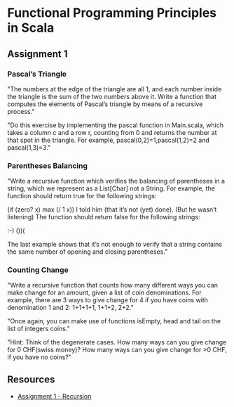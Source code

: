 # Functional Programming Principles in Scala

## Assignment 1

### Pascal’s Triangle

"The numbers at the edge of the triangle are all 1, and each number inside the triangle is the sum of the two numbers above it. Write a function that computes the elements of Pascal’s triangle by means of a recursive process."

"Do this exercise by implementing the pascal function in Main.scala, which takes a column c and a row r, counting from 0 and returns the number at that spot in the triangle. For example, pascal(0,2)=1,pascal(1,2)=2 and pascal(1,3)=3."

### Parentheses Balancing

"Write a recursive function which verifies the balancing of parentheses in a string, which we represent as a List[Char] not a String. For example, the function should return true for the following strings:

(if (zero? x) max (/ 1 x))
I told him (that it’s not (yet) done). (But he wasn’t listening)
The function should return false for the following strings:

:-)
())(

The last example shows that it’s not enough to verify that a string contains the same number of opening and closing parentheses."

### Counting Change

"Write a recursive function that counts how many different ways you can make change for an amount, given a list of coin denominations. For example, there are 3 ways to give change for 4 if you have coins with denomination 1 and 2: 1+1+1+1, 1+1+2, 2+2."

"Once again, you can make use of functions isEmpty, head and tail on the list of integers coins."

"Hint: Think of the degenerate cases. How many ways can you give change for 0 CHF(swiss money)? How many ways can you give change for >0 CHF, if you have no coins?"

## Resources

* [Assignment 1 - Recursion](https://www.coursera.org/learn/progfun1/programming/Ey6Jf/recursion)
